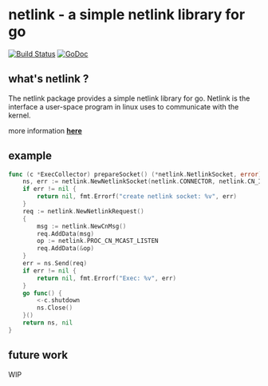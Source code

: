 # netlink - a simple netlink library for go

[![Build Status](https://travis-ci.org/eleme/netlink.png?branch=master)](https://travis-ci.org/eleme/netlink)
[![GoDoc](https://godoc.org/github.com/eleme/netlink?status.svg)](https://godoc.org/github.com/eleme/netlink)

## what's netlink ?

The netlink package provides a simple netlink library for go. Netlink
is the interface a user-space program in linux uses to communicate with
the kernel.

more information **[here](https://github.com/eleme/sre/blob/master/linux/netlink-i.md)**

## example

```go
func (c *ExecCollector) prepareSocket() (*netlink.NetlinkSocket, error) {
	ns, err := netlink.NewNetlinkSocket(netlink.CONNECTOR, netlink.CN_IDX_PROC)
	if err != nil {
		return nil, fmt.Errorf("create netlink socket: %v", err)
	}
	req := netlink.NewNetlinkRequest()
	{
		msg := netlink.NewCnMsg()
		req.AddData(msg)
		op := netlink.PROC_CN_MCAST_LISTEN
		req.AddData(&op)
	}
	err = ns.Send(req)
	if err != nil {
		return nil, fmt.Errorf("Exec: %v", err)
	}
	go func() {
		<-c.shutdown
		ns.Close()
	}()
	return ns, nil
}
```

## future work

WIP
